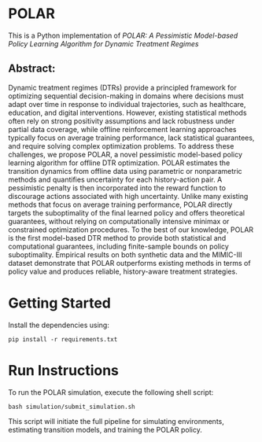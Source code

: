 # POLAR 
This is a Python implementation of *POLAR: A Pessimistic Model-based Policy Learning Algorithm for Dynamic Treatment Regimes*

## Abstract: 
Dynamic treatment regimes (DTRs) provide a principled framework for optimizing sequential decision-making in domains where decisions must adapt over time in response to individual trajectories, such as healthcare, education, and digital interventions. However, existing statistical methods often rely on strong positivity assumptions and lack robustness under partial data coverage, while offline reinforcement learning approaches typically focus on average training performance, lack statistical guarantees, and require solving complex optimization problems. To address these challenges, we propose POLAR, a novel pessimistic model-based policy learning algorithm for offline DTR optimization. POLAR estimates the transition dynamics from offline data using parametric or nonparametric methods and quantifies uncertainty for each history-action pair. A pessimistic penalty is then incorporated into the reward function to discourage actions associated with high uncertainty. Unlike many existing methods that focus on average training performance, POLAR directly targets the suboptimality of the final learned policy and offers theoretical guarantees, without relying on computationally intensive minimax or constrained optimization procedures. To the best of our knowledge, POLAR is the first model-based DTR method to provide both statistical and computational guarantees, including finite-sample bounds on policy suboptimality. Empirical results on both synthetic data and the MIMIC-III dataset demonstrate that POLAR outperforms existing methods in terms of policy value and produces reliable, history-aware treatment strategies.

# Getting Started
Install the dependencies using:

```
pip install -r requirements.txt
```

# Run Instructions
To run the POLAR simulation, execute the following shell script:

```
bash simulation/submit_simulation.sh
```
This script will initiate the full pipeline for simulating environments, estimating transition models, and training the POLAR policy.





